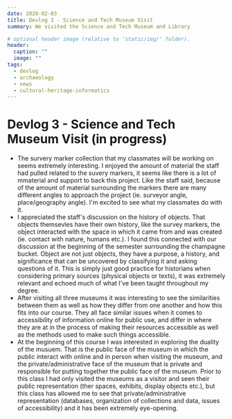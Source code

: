 ```yaml
---
date: 2020-02-03
title: Devlog 3 - Science and Tech Museum Visit
summary: We visited the Science and Tech Museum and Library

# optional header image (relative to 'static/img/' folder).
header:
  caption: ""
  image: ""
tags:
  - devlog
  - archaeology
  - news
  - cultural-heritage-informatics
---
```


# Devlog 3 - Science and Tech Museum Visit (in progress)

* The survery marker collection that my classmates will be working on seems extremely interesting. I enjoyed the amount of material the staff had pulled related to the suvery markers, it seems like there is a lot of mmaterial and support to back this project. Like the staff said, because of the amount of material surrounding the markers there are many different angles to approach the project (ie. surveyor angle, place/geography angle). I'm excited to see what my classmates do with it.  
* I appreciated the staff's discussion on the history of objects. That objects themsevles have their own history, like the survey markers, the object interacted with the space in which it came from and was created (ie. contact with nature, humans etc.). I found this connected with our discussion at the beginning of the semester surrounding the champagne bucket. Object are not just objects, they have a purpose, a history, and significance that can be uncovered by classifying it and asking questions of it. This is simply just good practice for historians when considering primary sources (physical objects or texts), it was extremely relevant and echoed much of what I've been taught throughout my degree. 
* After visiting all three museums it was interesting to see the similarities between them as well as how they differ from one another and how this fits into our course. They all face similar issues when it comes to accessibility of information online for public use, and differ in where they are at in the process of making their resources accessible as well as the methods used to make such things accessible. 
* At the beginning of this course I was interested in exploring the duality of the musuem. That is the public face of the museum in which the public interact with online and in person when visiting the museum, and the private/administrative face of the museum that is private and responsible for putting together the public face of the museum. Prior to this class I had only visited the museums as a visitor and seen their public representation (ther spaces, exhibits, display objects etc.), but this class has allowed me to see that private/administrative representation (databases, organization of collections and data, issues of accessibility) and it has been extremely eye-opening. 
